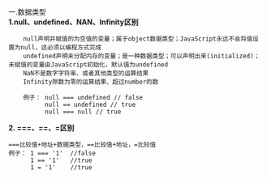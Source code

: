 一.数据类型<br>
    **1.null、undefined、NAN、Infinity区别**
    
        null声明并赋值的为空值的变量；属于object数据类型；JavaScript永远不会将值设置为null，这必须以编程方式完成
        undefined声明未分配内存的变量；是一种数据类型；可以声明出来(initialized)；未赋值的变量由JavaScript初始化，默认值为undefined
        NaN不是数字字符串、或者其他类型的运算结果
        Infinity除数为零的运算结果、超过number的数
        
        例子： null === undefined // false
              null == undefined // true
              null === null // true
                
**2. ===、==、=区别**<br>

    ===比较值+地址+数据类型，==比较值+地址，=比较值
    例子： 1 === '1'  //false
          1 == '1'   //true
          1 = '1'    //true
    
    